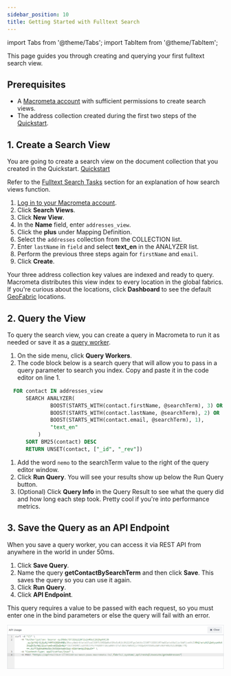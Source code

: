 ```yaml
---
sidebar_position: 10
title: Getting Started with Fulltext Search
---
```


import Tabs from '@theme/Tabs';
import TabItem from '@theme/TabItem';

This page guides you through creating and querying your first fulltext search view.

## Prerequisites

- A [Macrometa account](https://auth-play.macrometa.io/) with sufficient permissions to create search views.
- The address collection created during the first two steps of the [Quickstart](https://www.macrometa.com/docs/quickstart).

## 1. Create a Search View

You are going to create a search view on the document collection that you created in the Quickstart. [Quickstart](https://www.macrometa.com/docs/quickstart)

Refer to the [Fulltext Search Tasks](tasks/index.md) section for an explanation of how search views function.

1. [Log in to your Macrometa account](https://auth-play.macrometa.io/).
2. Click **Search Views**.
3. Click **New View**.
4. In the **Name** field, enter `addresses_view`.
5. Click the **plus** under Mapping Definition.
6. Select the `addresses` collection from the COLLECTION list.
7. Enter `lastName` in `field` and select **text_en** in the ANALYZER list.
8. Perform the previous three steps again for `firstName` and `email`.
9. Click **Create**.

Your three address collection key values are indexed and ready to query. Macrometa distributes this view index to every location in the global fabrics. If you're curious about the locations, click **Dashboard** to see the default [GeoFabric](geofabrics/index.md) locations.

## 2. Query the View

To query the search view, you can create a query in Macrometa to run it as needed or save it as a [query worker](../../queryworkers/index.md).

1. On the side menu, click **Query Workers**.
1. The code block below is a search query that will allow you to pass in a query parameter to search you index. Copy and paste it in the code editor on line 1.

  ```sql
    FOR contact IN addresses_view
        SEARCH ANALYZER(
                BOOST(STARTS_WITH(contact.firstName, @searchTerm), 3) OR
                BOOST(STARTS_WITH(contact.lastName, @searchTerm), 2) OR 
                BOOST(STARTS_WITH(contact.email, @searchTerm), 1),
                "text_en"
            )
        SORT BM25(contact) DESC
        RETURN UNSET(contact, ["_id", "_rev"])
  ```

1. Add the word `nemo` to the searchTerm value to the right of the query editor window.
1. Click **Run Query**. You will see your results show up below the Run Query button.
1. (Optional) Click **Query Info** in the Query Result to see what the query did and how long each step took. Pretty cool if you're into performance metrics.

## 3. Save the Query as an API Endpoint

When you save a query worker, you can access it via REST API from anywhere in the world in under 50ms.

1. Click **Save Query**.
1. Name the query **getContactBySearchTerm** and then click **Save**. This saves the query so you can use it again.
1. Click **Run Query**.
1. Click **API Endpoint**.

This query requires a value to be passed with each request, so you must enter one in the bind parameters or else the query will fail with an error.

![Create a Query Worker](/img/quickstart/create-query-worker.png)